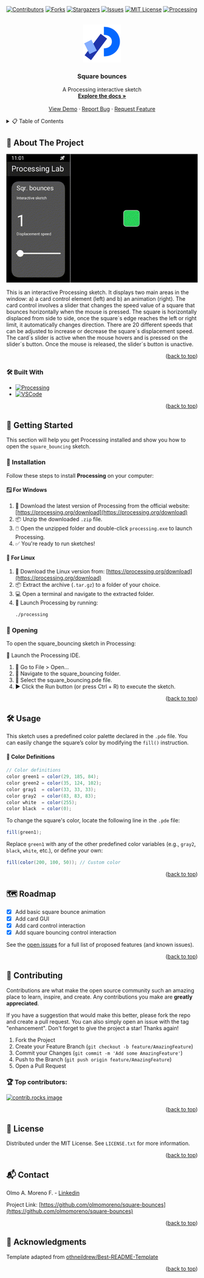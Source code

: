 <!-- Improved compatibility of back to top link: See: https://github.com/othneildrew/Best-README-Template/pull/73 -->
<a id="readme-top"></a>
<!--
*** Source:
*** https://github.com/othneildrew/Best-README-Template
-->



<!-- PROJECT SHIELDS -->
<!--
*** I'm using markdown "reference style" links for readability.
*** Reference links are enclosed in brackets [ ] instead of parentheses ( ).
*** See the bottom of this document for the declaration of the reference variables
*** for contributors-url, forks-url, etc. This is an optional, concise syntax you may use.
*** https://www.markdownguide.org/basic-syntax/#reference-style-links
-->
[![Contributors][contributors-shield]][contributors-url]
[![Forks][forks-shield]][forks-url]
[![Stargazers][stars-shield]][stars-url]
[![Issues][issues-shield]][issues-url]
[![MIT License][license-shield]][license-url]
[![Processing][processing-shield]][processing-url]



<!-- PROJECT LOGO -->
<br />
<div align="center">
  <a href="https://github.com/olmomoreno/square-bounces">
    <img src="data/images/processing_2021_logo.png" alt="Logo" width="100" height="100">
  </a>

  <h3 align="center">Square bounces</h3>

  <p align="center">
    A Processing interactive sketch
    <br />
    <a href="https://github.com/olmomoreno/square-bounces"><strong>Explore the docs »</strong></a>
    <br />
    <br />
    <a href="https://github.com/olmomoreno/square-bounces">View Demo</a>
    &middot;
    <a href="https://github.com/olmomoreno/square-bounces/issues/new?labels=bug&template=bug-report---.md">Report Bug</a>
    &middot;
    <a href="https://github.com/olmomoreno/square-bounces/issues/new?labels=enhancement&template=feature-request---.md">Request Feature</a>
  </p>
</div>



<!-- TABLE OF CONTENTS -->
<details>
  <summary>📋 Table of Contents</summary>
  <ol>
    <li>
      <a href="#📖-about-the-project">About The Project</a>
      <ul>
        <li><a href="#built-with">Built With</a></li>
      </ul>
    </li>
    <li>
      <a href="#getting-started">Getting Started</a>
      <ul>
        <li><a href="#installation">Installation</a></li>
         <li><a href="#opening">Opening</a></li>
      </ul>
    </li>
    <li><a href="#usage">Usage</a></li>
    <li><a href="#roadmap">Roadmap</a></li>
    <li><a href="#contributing">Contributing</a></li>
    <li><a href="#license">License</a></li>
    <li><a href="#contact">Contact</a></li>
    <li><a href="#🎉-acknowledgments">Acknowledgments</a></li>
  </ol>
</details>



<!-- ABOUT THE PROJECT -->
## 📖 About The Project

[![Square_bounces][product-screenshot]](https://github.com/olmomoreno/square-bounces)

This is an interactive Processing sketch. It displays two main areas in the window: a) a card control element (left) and b) an animation (right). The card control involves a slider that changes the speed value of a square that bounces horizontally when the mouse is pressed. The square is horizontally displaced from side to side, once the square´s edge reaches the left or right limit, it automatically changes direction. There are 20 different speeds that can be adjusted to increase or decrease the square´s displacement speed. The card´s slider is active when the mouse hovers and is pressed on the slider´s button. Once the mouse is released, the slider´s button is unactive.

<p align="right">(<a href="#readme-top">back to top</a>)</p>



### 🛠️ Built With

* [![Processing][processing-shield]][processing-url]
* [![VSCode][vscode-shield]][vscode-url]

<p align="right">(<a href="#readme-top">back to top</a>)</p>



<!-- GETTING STARTED -->
## 🚀 Getting Started

This section will help you get Processing installed and show you how to open the `square_bouncing` sketch.

### 🧩 Installation

Follow these steps to install **Processing** on your computer:

#### 🪟 For Windows
1. 🔽 Download the latest version of Processing from the official website: [https://processing.org/download](https://processing.org/download)
2. 📦 Unzip the downloaded `.zip` file.
3. 🖱️ Open the unzipped folder and double-click `processing.exe` to launch Processing.
4. ✅ You're ready to run sketches!

#### 🐧 For Linux
1. 🔽 Download the Linux version from: [https://processing.org/download](https://processing.org/download)
2. 📦 Extract the archive (`.tar.gz`) to a folder of your choice.
3. 💻 Open a terminal and navigate to the extracted folder.
4. 🏁 Launch Processing by running:
   ```bash
   ./processing

### 📂 Opening

To open the square_bouncing sketch in Processing:

🧭 Launch the Processing IDE.

1. 📁 Go to File > Open...
2. 📂 Navigate to the square_bouncing folder.
3. 📄 Select the square_bouncing.pde file.
4. ▶️ Click the Run button (or press Ctrl + R) to execute the sketch.

<p align="right">(<a href="#readme-top">back to top</a>)</p>



<!-- USAGE EXAMPLES -->
## 🛠️ Usage

This sketch uses a predefined color palette declared in the `.pde` file. You can easily change the square’s color by modifying the `fill()` instruction.

#### 🎨 Color Definitions

```java
// Color definitions
color green1 = color(29, 185, 84); 
color green2 = color(35, 124, 102); 
color gray1  = color(33, 33, 33);
color gray2  = color(83, 83, 83);
color white  = color(255);
color black  = color(0);
```

To change the square's color, locate the following line in the `.pde` file:
```java
fill(green1);
```

Replace `green1` with any of the other predefined color variables (e.g., `gray2`, `black`, `white`, etc.), or define your own:

```java
fill(color(200, 100, 50)); // Custom color
```

<p align="right">(<a href="#readme-top">back to top</a>)</p>



<!-- ROADMAP -->
## 🗺️ Roadmap

- [x] Add basic square bounce animation
- [x] Add card GUI
- [x] Add card control interaction
- [x] Add square bouncing control interaction

See the [open issues](https://github.com/olmomoreno/square-bounces/issues) for a full list of proposed features (and known issues).

<p align="right">(<a href="#readme-top">back to top</a>)</p>



<!-- CONTRIBUTING -->
## 🤝 Contributing

Contributions are what make the open source community such an amazing place to learn, inspire, and create. Any contributions you make are **greatly appreciated**.

If you have a suggestion that would make this better, please fork the repo and create a pull request. You can also simply open an issue with the tag "enhancement".
Don't forget to give the project a star! Thanks again!

1. Fork the Project
2. Create your Feature Branch (`git checkout -b feature/AmazingFeature`)
3. Commit your Changes (`git commit -m 'Add some AmazingFeature'`)
4. Push to the Branch (`git push origin feature/AmazingFeature`)
5. Open a Pull Request

### 🏆 Top contributors:

<a href="https://github.com/olmomoreno/square-bounces/graphs/contributors">
  <img src="https://contrib.rocks/image?repo=olmomoreno/square-bounces" alt="contrib.rocks image" />
</a>

<p align="right">(<a href="#readme-top">back to top</a>)</p>



<!-- LICENSE -->
## 📄 License

Distributed under the MIT License. See `LICENSE.txt` for more information.

<p align="right">(<a href="#readme-top">back to top</a>)</p>



<!-- CONTACT -->
## 📬 Contact

Olmo A. Moreno F. - [Linkedin](https://www.linkedin.com/in/olmo-alonso-moreno-franco/)

Project Link: [https://github.com/olmomoreno/square-bounces](https://github.com/olmomoreno/square-bounces)

<p align="right">(<a href="#readme-top">back to top</a>)</p>



<!-- ACKNOWLEDGMENTS -->
## 🎉 Acknowledgments

Template adapted from [othneildrew/Best-README-Template](https://github.com/othneildrew/Best-README-Template)

<p align="right">(<a href="#readme-top">back to top</a>)</p>



<!-- MARKDOWN LINKS & IMAGES -->
<!-- https://www.markdownguide.org/basic-syntax/#reference-style-links -->
[contributors-shield]: https://img.shields.io/github/contributors/olmomoreno/square-bounces.svg?style=for-the-badge
[contributors-url]: https://github.com/olmomoreno/square-bounces/graphs/contributors
[forks-shield]: https://img.shields.io/github/forks/olmomoreno/square-bounces.svg?style=for-the-badge
[forks-url]: https://github.com/olmomoreno/square-bounces/network/members
[stars-shield]: https://img.shields.io/github/stars/olmomoreno/square-bounces.svg?style=for-the-badge
[stars-url]: https://github.com/olmomoreno/square-bounces/stargazers
[issues-shield]: https://img.shields.io/github/issues/olmomoreno/square-bounces.svg?style=for-the-badge
[issues-url]: https://github.com/olmomoreno/square-bounces/issues
[license-shield]: https://img.shields.io/github/license/olmomoreno/square-bounces.svg?style=for-the-badge
[license-url]: https://github.com/olmomoreno/square-bounces/blob/main/LICENSE.txt
[linkedin-shield]: https://img.shields.io/badge/-LinkedIn-black.svg?style=for-the-badge&logo=linkedin&colorB=555
[linkedin-url]: https://linkedin.com/in/othneildrew
[product-screenshot]: data/images/square_bounces.gif
[processing-shield]: https://img.shields.io/badge/Designed_for-Processing-FFFFFF.svg?style=for-the-badge&logo=processingfoundation
[processing-url]: https://processing.org/
[vscode-shield]: https://img.shields.io/badge/Coded_with-VSCode-FFFFFF.svg?style=for-the-badge
[vscode-url]: https://code.visualstudio.com/
